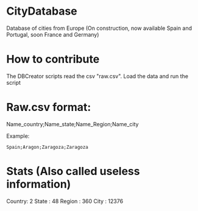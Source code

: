 # CityDatabase
Database of cities from Europe (On construction, now available Spain and Portugal, soon France and Germany)

# How to contribute
The DBCreator scripts read the csv "raw.csv". Load the data and run the script

# Raw.csv format:
Name_country;Name_state;Name_Region;Name_city

Example:

```Spain;Aragon;Zaragoza;Zaragoza```

# Stats (Also called useless information)

Country: 2
State  : 48
Region : 360
City   : 12376
